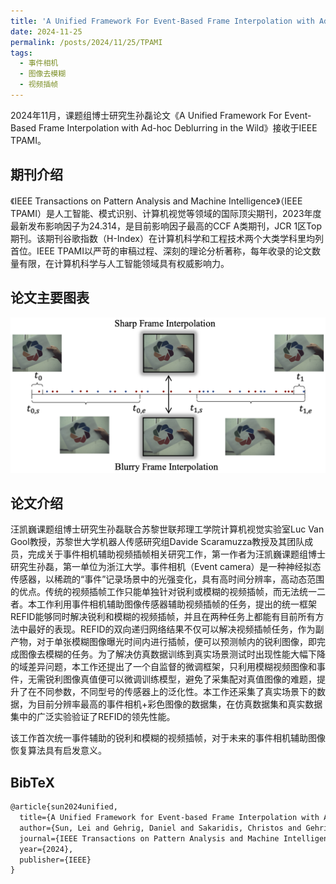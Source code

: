 ```yaml
---
title: 'A Unified Framework For Event-Based Frame Interpolation with Ad-hoc Deblurring in the Wild'
date: 2024-11-25
permalink: /posts/2024/11/25/TPAMI
tags:
  - 事件相机
  - 图像去模糊
  - 视频插帧
---
```


2024年11月，课题组博士研究生孙磊论文《A Unified Framework For Event-Based Frame Interpolation with Ad-hoc Deblurring in the Wild》接收于IEEE TPAMI。

## 期刊介绍

《IEEE Transactions on Pattern Analysis and Machine Intelligence》（IEEE TPAMI）是人工智能、模式识别、计算机视觉等领域的国际顶尖期刊，2023年度最新发布影响因子为24.314，是目前影响因子最高的CCF A类期刊，JCR 1区Top期刊。该期刊谷歌指数（H-Index）在计算机科学和工程技术两个大类学科里均列首位。IEEE TPAMI以严苛的审稿过程、深刻的理论分析著称，每年收录的论文数量有限，在计算机科学与人工智能领域具有权威影响力。

## 论文主要图表
<div style="text-align:center">
<img src="/images/research/2024-11-25-TPAMI/Picture1.png" alt="Portfolio"  style="width: 1024px">
</div>

## 论文介绍

汪凯巍课题组博士研究生孙磊联合苏黎世联邦理工学院计算机视觉实验室Luc Van Gool教授，苏黎世大学机器人传感研究组Davide Scaramuzza教授及其团队成员，完成关于事件相机辅助视频插帧相关研究工作，第一作者为汪凯巍课题组博士研究生孙磊，第一单位为浙江大学。事件相机（Event camera）是一种神经拟态传感器，以稀疏的“事件”记录场景中的光强变化，具有高时间分辨率，高动态范围的优点。传统的视频插帧工作只能单独针对锐利或模糊的视频插帧，而无法统一二者。本工作利用事件相机辅助图像传感器辅助视频插帧的任务，提出的统一框架REFID能够同时解决锐利和模糊的视频插帧，并且在两种任务上都能有目前所有方法中最好的表现。REFID的双向递归网络结果不仅可以解决视频插帧任务，作为副产物，对于单张模糊图像曝光时间内进行插帧，便可以预测帧内的锐利图像，即完成图像去模糊的任务。为了解决仿真数据训练到真实场景测试时出现性能大幅下降的域差异问题，本工作还提出了一个自监督的微调框架，只利用模糊视频图像和事件，无需锐利图像真值便可以微调训练模型，避免了采集配对真值图像的难题，提升了在不同参数，不同型号的传感器上的泛化性。本工作还采集了真实场景下的数据，为目前分辨率最高的事件相机+彩色图像的数据集，在仿真数据集和真实数据集中的广泛实验验证了REFID的领先性能。

该工作首次统一事件辅助的锐利和模糊的视频插帧，对于未来的事件相机辅助图像恢复算法具有启发意义。


## BibTeX
```tex
@article{sun2024unified,
  title={A Unified Framework for Event-based Frame Interpolation with Ad-hoc Deblurring in the Wild},
  author={Sun, Lei and Gehrig, Daniel and Sakaridis, Christos and Gehrig, Mathias and Liang, Jingyun and Sun, Peng and Xu, Zhijie and Wang, Kaiwei and Van Gool, Luc and Scaramuzza, Davide},
  journal={IEEE Transactions on Pattern Analysis and Machine Intelligence},
  year={2024},
  publisher={IEEE}
}
```

